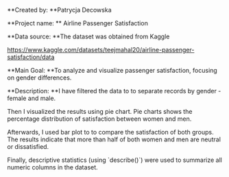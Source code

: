 **Created by: **Patrycja Decowska

**Project name: ** Airline Passenger Satisfaction

**Data source: **The dataset was obtained from Kaggle

<https://www.kaggle.com/datasets/teejmahal20/airline-passenger-satisfaction/data>

**Main Goal: **To analyze and visualize passenger satisfaction, focusing
on gender differences.

**Description: **I have filtered the data to to separate records by
gender - female and male.

Then I visualized the results using pie chart. Pie charts shows the
percentage distribution of satisfaction between women and men.

Afterwards, I used bar plot to to compare the satisfaction of both
groups. The results indicate that more than half of both women and men
are neutral or dissatisfied.

Finally, descriptive statistics (using \`describe()\`) were used to
summarize all numeric columns in the dataset.

